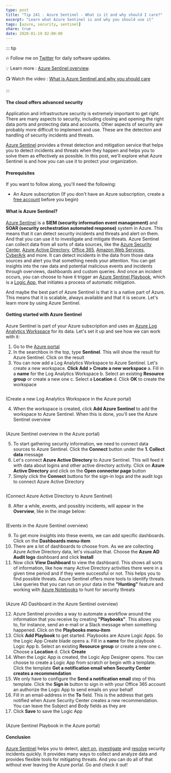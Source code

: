 ```yaml
---
type: post
title: "Tip 241 - Azure Sentinel - What is it and why should I care?"
excerpt: "Learn what Azure Sentinel is and why you should use it"
tags: [azure, security, sentinel]
share: true
date: 2020-01-19 02:00:00
---
```


::: tip 

:fire: Follow me on [Twitter](https://twitter.com/mbcrump) for daily software updates.

:bulb: Learn more : [Azure Sentinel overview](https://docs.microsoft.com/azure/sentinel/overview?WT.mc_id=docs-azuredevtips-micrum). 

:tv: Watch the video : [What is Azure Sentinel and why you should care](https://www.youtube.com/watch?v=dRpOR2GpL1s&list=PLLasX02E8BPCNCK8Thcxu-Y-XcBUbhFWC&index=4&t=0s?WT.mc_id=youtube-azuredevtips-micrum)

:::

#### The cloud offers advanced security

Application and infrastructure security is extremely important to get right. There are many aspects to security, including closing and opening the right data ports and protecting data and accounts. Other aspects of security are probably more difficult to implement and use. These are the detection and handling of security incidents and threats.  

[Azure Sentinel](https://docs.microsoft.com/azure/sentinel/overview?WT.mc_id=docs-azuredevtips-micrum) provides a threat detection and mitigation service that helps you to detect incidents and threats when they happen and helps you to solve them as effectively as possible. In this post, we'll explore what Azure Sentinel is and how you can use it to protect your organization. 

#### Prerequisites

If you want to follow along, you'll need the following:
* An Azure subscription (If you don't have an Azure subscription, create a [free account](https://azure.microsoft.com/free/?WT.mc_id=azure-azuredevtips-micrum) before you begin)

#### What is Azure Sentinel?

[Azure Sentinel](https://docs.microsoft.com/azure/sentinel/overview?WT.mc_id=docs-azuredevtips-micrum) is a **SIEM (security information event management)** and **SOAR (security orchestration automated response)** system in Azure. This means that it can detect security incidents and threats and alert on them. And that you can use it to investigate and mitigate threats. 
Azure Sentinel can collect data from all sorts of data sources, like the [Azure Security Center](https://azure.microsoft.com/services/security-center/?WT.mc_id=azure-azuredevtips-micrum), [Azure Active Directory](https://azure.microsoft.com/services/active-directory/?WT.mc_id=azure-azuredevtips-micrum), [Office 365](https://www.office.com), [Amazon Web Services](https://aws.amazon.com/), [CyberArk](https://www.cyberark.com/) and more. It can detect incidents in the data from those data sources and alert you that something needs your attention. You can get insights into the raw data and potential malicious events and incidents through overviews, dashboards and custom queries. And once an incident occurs, you can choose to have it trigger an [Azure Sentinel Playbook](https://docs.microsoft.com/azure/sentinel/tutorial-respond-threats-playbook?WT.mc_id=docs-azuredevtips-micrum), which is a [Logic App](https://azure.microsoft.com/services/logic-apps/?WT.mc_id=azure-azuredevtips-micrum), that initiates a process of automatic mitigation. 

And maybe the best part of Azure Sentinel is that it is a native part of Azure. This means that it is scalable, always available and that it is secure. Let's learn more by using Azure Sentinel.

#### Getting started with Azure Sentinel

Azure Sentinel is part of your Azure subscription and uses an [Azure Log Analytics Workspace](https://docs.microsoft.com/azure/azure-monitor/learn/quick-create-workspace?WT.mc_id=docs-azuredevtips-micrum) for its data. Let's set it up and see how we can work with it:

1. Go to the [Azure portal](https://portal.azure.com/?WT.mc_id=azure-azuredevtips-micrum)
2. In the searchbox in the top, type **Sentinel**. This will show the result for Azure Sentinel. Click on the result
3. You can now add a Log Analytics Workspace to Azure Sentinel. Let's create a new workspace. **Click Add > Create a new workspace**
   a. Fill in a **name** for the Log Analytics Workspace
   b. Select an existing **Resource group** or create a new one
   c. Select a **Location**
   d. Click **OK** to create the workspace

<img :src="$withBase('/files/39createlogworkspace.png')">

(Create a new Log Analytics Workspace in the Azure portal)

4. When the workspace is created, click **Add Azure Sentinel** to add the workspace to Azure Sentinel. When this is done, you'll see the Azure Sentinel overview

<img :src="$withBase('/files/39overview.png')">

(Azure Sentinel overview in the Azure portal)

5. To start gathering security information, we need to connect data sources to Azure Sentinel. Click the **Connect** button under the **1. Collect data** message
6. Let's connect **Azure Active Directory** to Azure Sentinel. This will feed it with data about logins and other active directory activity. Click on **Azure Active Directory** and click on the **Open connector page** button
7. Simply click the **Connect** buttons for the sign-in logs and the audit logs to connect Azure Active Directory

<img :src="$withBase('/files/39connecttoaad.png')">

(Connect Azure Active Directory to Azure Sentinel)

8. After a while, events, and possibly incidents, will appear in the **Overview**, like in the image below:

<img :src="$withBase('/files/39events.png')">

(Events in the Azure Sentinel overview)

9. To get more insights into these events, we can add specific dashboards. Click on the **Dashboards menu-item**
10. There are a lot of dashboards to choose from. As we are collecting Azure Active Directory data, let's visualize that. Choose the **Azure AD Audit logs** dashboard and click **Install**
11. Now click **View Dashboard** to view the dashboard. This shows all sorts of information, like how many Active Directory activities there were in a given time period and if they were successful or not. This helps you to find possible threats. Azure Sentinel offers more tools to identify threats. Like queries that you can run on your data in the **"Hunting"** feature and working with [Azure Notebooks](https://notebooks.azure.com/?WT.mc_id=azure-azuredevtips-micrum) to hunt for security threats

<img :src="$withBase('/files/39dashboard.png')">

(Azure AD Dashboard in the Azure Sentinel overview)

12. Azure Sentinel provides a way to automate a workflow around the information that you receive by creating **"Playbooks"**. This allows you to, for instance, send an e-mail or a Slack message when something happened. Click on the **Playbooks menu-item**
13. Click **Add Playbook** to get started. Playbooks are Azure Logic Apps. So the Logic App Create blade opens
    a. Fill in a **name** for the playbook Logic App
    b. Select an existing **Resource group** or create a new one
    c. Choose a **Location**
    d. Click **Create**
14. When the Logic App is created, the Logic App Designer opens. You can choose to create a Logic App from scratch or begin with a template. Click the template **Get a notification email when Security Center creates a recommendation**
15. We only have to configure the **Send a notification email** step of this template. Click the **Sign in** button to sign in with your Office 365 account an authorize the Logic App to send emails on your behalf
16. Fill in an email-address in the **To** field. This is the address that gets notified when Azure Security Center creates a new recommendation. You can leave the Subject and Body fields as they are
17. Click **Save** to save the Logic App

<img :src="$withBase('/files/39playbook.png')">

(Azure Sentinel Playbook in the Azure portal)

#### Conclusion

[Azure Sentinel](https://docs.microsoft.com/azure/sentinel/overview?WT.mc_id=docs-azuredevtips-micrum) helps you to detect, [alert on](https://docs.microsoft.com/azure/sentinel/quickstart-get-visibility?WT.mc_id=docs-azuredevtips-micrum), [investigate](https://docs.microsoft.com/azure/sentinel/tutorial-investigate-cases?WT.mc_id=docs-azuredevtips-micrum) and [resolve](https://docs.microsoft.com/azure/sentinel/tutorial-respond-threats-playbook?WT.mc_id=docs-azuredevtips-micrum) security incidents quickly. It provides many ways to collect and analyze data and provides flexible tools for mitigating threats. And you can do all of that without ever leaving the Azure portal. Go and check it out!

